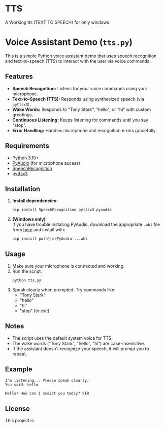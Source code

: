 # TTS
A Working tts (TEXT TO SPEECH) for only windows

# Voice Assistant Demo (`tts.py`)

This is a simple Python voice assistant demo that uses speech recognition and text-to-speech (TTS) to interact with the user via voice commands.

## Features

- **Speech Recognition:** Listens for your voice commands using your microphone.
- **Text-to-Speech (TTS):** Responds using synthesized speech (via `pyttsx3`).
- **Wake Words:** Responds to "Tony Stark", "hello", or "hi" with custom greetings.
- **Continuous Listening:** Keeps listening for commands until you say "stop".
- **Error Handling:** Handles microphone and recognition errors gracefully.

## Requirements

- Python 3.10+
- [PyAudio](https://pypi.org/project/PyAudio/) (for microphone access)
- [SpeechRecognition](https://pypi.org/project/SpeechRecognition/)
- [pyttsx3](https://pypi.org/project/pyttsx3/)

## Installation

1. **Install dependencies:**
    ```bash
    pip install SpeechRecognition pyttsx3 pyaudio
    ```

2. **(Windows only)**  
   If you have trouble installing PyAudio, download the appropriate `.whl` file from [here](https://www.lfd.uci.edu/~gohlke/pythonlibs/#pyaudio) and install with:
    ```bash
    pip install path\to\PyAudio‑...whl
    ```

## Usage

1. Make sure your microphone is connected and working.
2. Run the script:
    ```bash
    python tts.py
    ```
3. Speak clearly when prompted. Try commands like:
    - "Tony Stark"
    - "hello"
    - "hi"
    - "stop" (to exit)

## Notes

- The script uses the default system voice for TTS.
- The wake words ("Tony Stark", "hello", "hi") are case-insensitive.
- If the assistant doesn't recognize your speech, it will prompt you to repeat.

## Example

```
I'm listening... Please speak clearly.
You said: hello

Hello! How can I assist you today? SIR
```

## License

This project is
